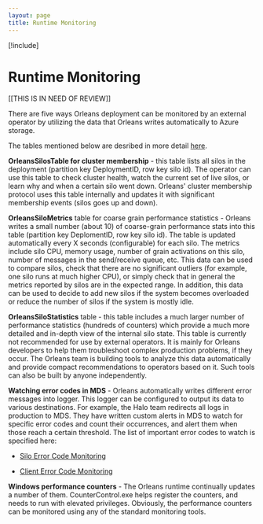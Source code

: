 ```yaml
---
layout: page
title: Runtime Monitoring
---
```


[!include[](../../../warning-banner.md)]

# Runtime Monitoring

[[THIS IS IN NEED OF REVIEW]]

There are five ways Orleans deployment can be monitored by an external operator by utilizing the data that Orleans writes automatically to Azure storage.

The tables mentioned below are desribed in more detail [here](../../Runtime-Implementation-Details/Runtime-Tables.md).

**OrleansSilosTable for cluster membership** - this table lists all silos in the deployment (partition key DeploymentID, row key silo id). The operator can use this table to check cluster health, watch the current set of live silos, or learn why and when a certain silo went down. Orleans' cluster membership protocol uses this table internally and updates it with significant membership events (silos goes up and down).

**OrleansSiloMetrics** table for coarse grain performance statistics - Orleans writes a small number (about 10) of coarse-grain performance stats into this table (partition key DeplomentID, row key silo id). The table is updated automatically every X seconds (configurable) for each silo. The metrics include silo CPU, memory usage, number of grain activations on this silo, number of messages in the send/receive queue, etc. This data can be used to compare silos, check that there are no significant outliers (for example, one silo runs at much higher CPU), or simply check that in general the metrics reported by silos are in the expected range. In addition, this data can be used to decide to add new silos if the system becomes overloaded or reduce the number of silos if the system is mostly idle.

**OrleansSiloStatistics** table - this table includes a much larger number of performance statistics (hundreds of counters) which provide a much more detailed and in-depth view of the internal silo state. This table is currently not recommended for use by external operators. It is mainly for Orleans developers to help them troubleshoot complex production problems, if they occur. The Orleans team is building tools to analyze this data automatically and provide compact recommendations to operators based on it. Such tools can also be built by anyone independently.

**Watching error codes in MDS** - Orleans automatically writes different error messages into logger. This logger can be configured to output its data to various destinations. For example, the Halo team redirects all logs in production to MDS. They have written custom alerts in MDS to watch for specific error codes and count their occurrences, and alert them when those reach a certain threshold. The list of important error codes to watch is specified here:

* [Silo Error Code Monitoring](Silo-Error-Code-Monitoring.md)

* [Client Error Code Monitoring](Client-Error-Code-Monitoring.md)

**Windows performance counters** - The Orleans runtime continually updates a number of them. CounterControl.exe helps register the counters, and needs to run with elevated privileges. Obviously, the performance counters can be monitored using any of the standard monitoring tools.
